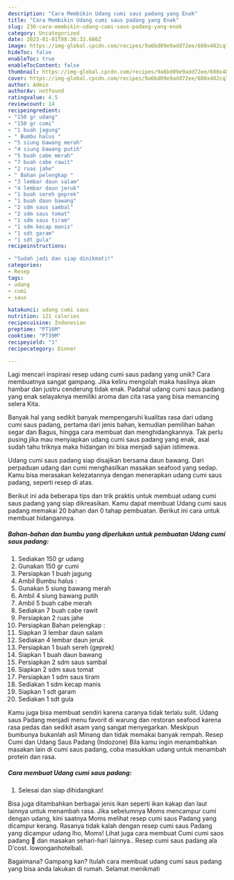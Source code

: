 ```yaml
---
description: "Cara Membikin Udang cumi saus padang yang Enak"
title: "Cara Membikin Udang cumi saus padang yang Enak"
slug: 230-cara-membikin-udang-cumi-saus-padang-yang-enak
category: Uncategorized
date: 2023-01-01T08:36:32.686Z
image: https://img-global.cpcdn.com/recipes/9a6bd09e9add72ee/680x482cq70/udang-cumi-saus-padang-foto-resep-utama.jpg
hideToc: false
enableToc: true
enableTocContent: false
thumbnail: https://img-global.cpcdn.com/recipes/9a6bd09e9add72ee/680x482cq70/udang-cumi-saus-padang-foto-resep-utama.jpg
cover: https://img-global.cpcdn.com/recipes/9a6bd09e9add72ee/680x482cq70/udang-cumi-saus-padang-foto-resep-utama.jpg
author: Admin
authorAv: notfound
ratingvalue: 4.5
reviewcount: 14
recipeingredient:
- "150 gr udang"
- "150 gr cumi"
- "1 buah jagung"
- " Bumbu halus "
- "5 siung bawang merah"
- "4 siung bawang putih"
- "5 buah cabe merah"
- "7 buah cabe rawit"
- "2 ruas jahe"
- " Bahan pelengkap "
- "3 lembar daun salam"
- "4 lembar daun jeruk"
- "1 buah sereh geprek"
- "1 buah daun bawang"
- "2 sdm saus sambal"
- "2 sdm saus tomat"
- "1 sdm saus tiram"
- "1 sdm kecap manis"
- "1 sdt garam"
- "1 sdt gula"
recipeinstructions:

- "Sudah jadi dan siap dinikmati!"
categories:
- Resep
tags:
- udang
- cumi
- saus

katakunci: udang cumi saus 
nutrition: 121 calories
recipecuisine: Indonesian
preptime: "PT16M"
cooktime: "PT39M"
recipeyield: "1"
recipecategory: Dinner

---
```





Lagi mencari inspirasi resep udang cumi saus padang yang unik? Cara membuatnya sangat gampang. Jika keliru mengolah maka hasilnya akan hambar dan justru cenderung tidak enak. Padahal udang cumi saus padang yang enak selayaknya memiliki aroma dan cita rasa yang bisa memancing selera Kita.





Banyak hal yang sedikit banyak mempengaruhi kualitas rasa dari udang cumi saus padang, pertama dari jenis bahan, kemudian pemilihan bahan segar dan Bagus, hingga cara membuat dan menghidangkannya. Tak perlu pusing jika mau menyiapkan udang cumi saus padang yang enak,      asal sudah tahu triknya maka hidangan ini bisa menjadi sajian istimewa.














Udang cumi saus padang siap disajikan bersama daun bawang. Dari perpaduan udang dan cumi menghasilkan masakan seafood yang sedap. Kamu bisa merasakan kelezatannya dengan menerapkan udang cumi saus padang, seperti resep di atas.






Berikut ini ada beberapa tips dan trik praktis untuk membuat udang cumi saus padang yang siap dikreasikan. Kamu dapat membuat Udang cumi saus padang memakai 20 bahan dan 0 tahap pembuatan. Berikut ini cara untuk membuat hidangannya.

<!--inarticleads1-->

##### Bahan-bahan dan bumbu yang diperlukan untuk pembuatan Udang cumi saus padang:

1. Sediakan 150 gr udang
1. Gunakan 150 gr cumi
1. Persiapkan 1 buah jagung
1. Ambil  Bumbu halus :
1. Gunakan 5 siung bawang merah
1. Ambil 4 siung bawang putih
1. Ambil 5 buah cabe merah
1. Sediakan 7 buah cabe rawit
1. Persiapkan 2 ruas jahe
1. Persiapkan  Bahan pelengkap :
1. Siapkan 3 lembar daun salam
1. Sediakan 4 lembar daun jeruk
1. Persiapkan 1 buah sereh (geprek)
1. Siapkan 1 buah daun bawang
1. Persiapkan 2 sdm saus sambal
1. Siapkan 2 sdm saus tomat
1. Persiapkan 1 sdm saus tiram
1. Sediakan 1 sdm kecap manis
1. Siapkan 1 sdt garam
1. Sediakan 1 sdt gula


Kamu juga bisa membuat sendiri karena caranya tidak terlalu sulit. Udang saus Padang menjadi menu favorit di warung dan restoran seafood karena rasa pedas dan sedikit asam yang sangat menyegarkan. Meskipun bumbunya bukanlah asli Minang dan tidak memakai banyak rempah. Resep Cumi dan Udang Saus Padang (Indozone) Bila kamu ingin menambahkan masakan lain di cumi saus padang, coba masukkan udang untuk menambah protein dan rasa. 

<!--inarticleads2-->

##### Cara membuat Udang cumi saus padang:


1. Selesai dan siap dihidangkan!

Bisa juga ditambahkan berbagai jenis ikan seperti ikan kakap dan laut lainnya untuk menambah rasa. Jika sebelumnya Moms mencampur cumi dengan udang, kini saatnya Moms melihat resep cumi saus Padang yang dicampur kerang. Rasanya tidak kalah dengan resep cumi saus Padang yang dicampur udang lho, Moms! Lihat juga cara membuat Cumi cumi saos padang 🦑 dan masakan sehari-hari lainnya.. Resep cumi saus padang ala D&#39;cost. lowonganhotelbali. 

Bagaimana? Gampang kan? Itulah cara membuat udang cumi saus padang yang bisa anda lakukan di rumah. Selamat menikmati
